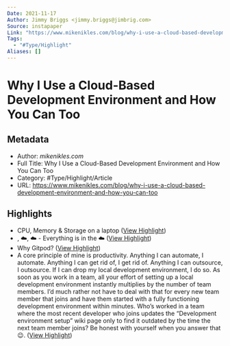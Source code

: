 ```yaml
---
Date: 2021-11-17
Author: Jimmy Briggs <jimmy.briggs@jimbrig.com>
Source: instapaper
Link: "https://www.mikenikles.com/blog/why-i-use-a-cloud-based-development-environment-and-how-you-can-too"
Tags:
  - "#Type/Highlight"
Aliases: []
---
```


# Why I Use a Cloud-Based Development Environment and How You Can Too

## Metadata

* Author: *mikenikles.com*
* Full Title: Why I Use a Cloud-Based Development Environment and How You Can Too
* Category: #Type/Highlight/Article
* URL: https://www.mikenikles.com/blog/why-i-use-a-cloud-based-development-environment-and-how-you-can-too

## Highlights

* CPU, Memory & Storage on a laptop ([View Highlight](https://instapaper.com/read/1353723328/14361618))
* , ☁️, ☁️ - Everything is in the ☁️ ([View Highlight](https://instapaper.com/read/1353723328/14361620))
* Why Gitpod? ([View Highlight](https://instapaper.com/read/1353723328/14361623))
* A core principle of mine is productivity. Anything I can automate, I automate. Anything I can get rid of, I get rid of. Anything I can outsource, I outsource. If I can drop my local development environment, I do so. As soon as you work in a team, all your effort of setting up a local development environment instantly multiplies by the number of team members. I’d much rather not have to deal with that for every new team member that joins and have them started with a fully functioning development environment within minutes. Who’s worked in a team where the most recent developer who joins updates the “Development environment setup” wiki page only to find it outdated by the time the next team member joins? Be honest with yourself when you answer that 😉. ([View Highlight](https://instapaper.com/read/1353723328/14361624))
